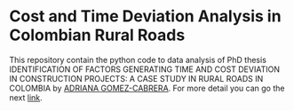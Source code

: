 # Cost and Time Deviation Analysis in Colombian Rural Roads

This repository contain the python code to data analysis of PhD thesis IDENTIFICATION OF FACTORS GENERATING TIME AND COST DEVIATION IN CONSTRUCTION PROJECTS: A CASE STUDY IN RURAL ROADS IN COLOMBIA by [ADRIANA GOMEZ-CABRERA](https://ingenieria.javeriana.edu.co/w/facultad-de-ingenierÍa-profesores-civil?redirect=%2Fcuerpo-docente). For more detail you can go the next [link](https://repositorio.uniandes.edu.co/handle/1992/52996).
